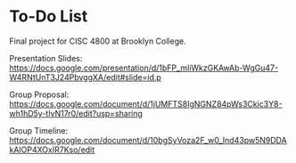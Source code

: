 # To-Do List
Final project for CISC 4800 at Brooklyn College.

Presentation Slides: https://docs.google.com/presentation/d/1bFP_mIiWkzGKAwAb-WgGu47-W4RNtUnT3J24PbvggXA/edit#slide=id.p

Group Proposal: https://docs.google.com/document/d/1jUMFTS8IgNGNZ84pWs3Ckic3Y8-wh1hD5y-tIyN17r0/edit?usp=sharing

Group Timeline: https://docs.google.com/document/d/10bgSyVoza2F_w0_Ind43pw5N9DDAkAIOP4XOxIR7Kso/edit

